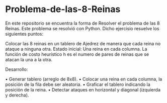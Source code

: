 # Problema-de-las-8-Reinas
En este repositorio se encuentra la forma de Resolver el problema de las 8 Reinas. Este problema se resolvió con Python. Dicho ejercisio resuelve los siguientes puntos:

Colocar las 8 reinas en un tablero de Ajedrez de manera que cada reina no ataque a ninguna otra.
Estado inicial: Una reina en cada columna.
La función de costo heurístico h es el numero de pares de reinas que se atacan la una a la otra.

Desarrollo:

•	Generar tablero (arreglo de 8x8).
•	Colocar una reina en cada columna, la posición de la fila debe ser aleatoria.
•	Graficar el tablero indicando la posición de la reina.
•	Detectar ataques en horizontal y diagonal (izquierda y derecha). 
